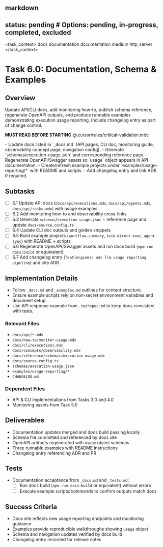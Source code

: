 ## markdown

## status: pending # Options: pending, in-progress, completed, excluded

<task_context>
<domain>docs</domain>
<type>documentation</type>
<scope>documentation</scope>
<complexity>medium</complexity>
<dependencies>http_server</dependencies>
</task_context>

# Task 6.0: Documentation, Schema & Examples

## Overview

Update API/CLI docs, add monitoring how-to, publish schema reference, regenerate OpenAPI outputs, and produce runnable examples demonstrating execution usage reporting. Include changelog entry as part of change control.

<critical>**MUST READ BEFORE STARTING** @.cursor/rules/critical-validation.mdc</critical>

<requirements>
- Update docs listed in `_docs.md` (API pages, CLI doc, monitoring guide, observability concept page, navigation config).
- Generate `schemas/execution-usage.json` and corresponding reference page.
- Regenerate OpenAPI/Swagger assets so `usage` object appears in API documentation.
- Create/refresh example projects under `examples/usage-reporting/*` with README and scripts.
- Add changelog entry and link ADR if required.
</requirements>

## Subtasks

- [ ] 6.1 Update API docs (`docs/api/executions.mdx`, `docs/api/agents.mdx`, `docs/api/tasks.mdx`) with usage examples
- [ ] 6.2 Add monitoring how-to and observability cross-links
- [ ] 6.3 Generate `schemas/execution-usage.json` + reference page and update `docs/source.config.ts`
- [ ] 6.4 Update CLI doc outputs and golden snippets
- [ ] 6.5 Build example projects (`workflow-summary`, `task-direct-exec`, `agent-sync`) with README + scripts
- [ ] 6.6 Regenerate OpenAPI/Swagger assets and run docs build (`npm run docs:build` or equivalent)
- [ ] 6.7 Add changelog entry (`feat(engine): add llm usage reporting pipeline`) and cite ADR

## Implementation Details

- Follow `_docs.md` and `_examples.md` outlines for content structure.
- Ensure example scripts rely on non-secret environment variables and document setup.
- Use API response example from `_techspec.md` to keep docs consistent with tests.

### Relevant Files

- `docs/api/*.mdx`
- `docs/how-to/monitor-usage.mdx`
- `docs/cli/executions.mdx`
- `docs/concepts/observability.mdx`
- `docs/reference/schemas/execution-usage.mdx`
- `docs/source.config.ts`
- `schemas/execution-usage.json`
- `examples/usage-reporting/*`
- `CHANGELOG.md`

### Dependent Files

- API & CLI implementations from Tasks 3.0 and 4.0
- Monitoring assets from Task 5.0

## Deliverables

- Documentation updates merged and docs build passing locally
- Schema file committed and referenced by docs site
- OpenAPI artifacts regenerated with `usage` object schemas
- Three runnable examples with README instructions
- Changelog entry referencing ADR and PR

## Tests

- Documentation acceptance from `_docs.md` and `_tests.md`:
  - [ ] Run docs build (`npm run docs:build` or equivalent) without errors
  - [ ] Execute example scripts/commands to confirm outputs match docs

## Success Criteria

- Docs site reflects new usage reporting endpoints and monitoring guidance
- Examples provide reproducible walkthroughs showing `usage` object
- Schema and navigation updates verified by docs build
- Changelog entry recorded for release notes
